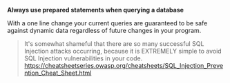 **Always use prepared statements when querying a database**

With a one line change your current queries are guaranteed to be safe against dynamic data regardless of future changes in your program.
> It's somewhat shameful that there are so many successful SQL Injection attacks occurring, because it is EXTREMELY simple to avoid SQL Injection vulnerabilities in your code.
https://cheatsheetseries.owasp.org/cheatsheets/SQL_Injection_Prevention_Cheat_Sheet.html